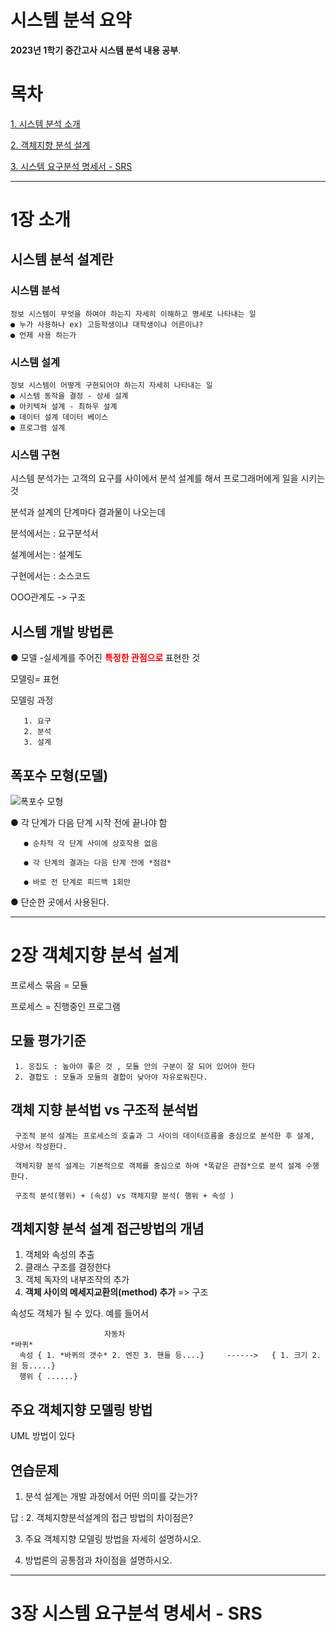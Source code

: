 <a class="anchor" id="0"></a>
# **시스템 분석 요약**

**2023년 1학기 중간고사 시스템 분석 내용 공부**.


<a class="anchor" id="0.1"></a>

# **목차**


[1. 시스템 분석 소개](#1)

[2. 객체지향 분석 설계](#2)

[3. 시스템 요구분석 명세서 - SRS](#3)

---

# 1장 소개<a class="anchor" id="1"></a>

## 시스템 분석 설계란 

### 시스템 분석 
    정보 시스템이 무엇을 하여야 하는지 자세히 이해하고 명세로 나타내는 일
    ● 누가 사용하나 ex) 고등학생이냐 대학생이냐 어른이냐?
    ● 언제 사용 하는가
    
### 시스템 설계
    정보 시스템이 어떻게 구현되어야 하는지 자세히 나타내는 일
    ● 시스템 동작을 결정 - 상세 설계 
    ● 아키텍쳐 설계 - 최하우 설계
    ● 데이터 설계 데이터 베이스
    ● 프로그램 설계
### 시스템 구현
 
 시스템 분석가는 고객의 요구를 사이에서 분석 설계를 해서 프로그래머에게 일을 시키는 것
 
 
 분석과 설계의 단계마다 결과물이 나오는데 
 
 분석에서는 : 요구분석서
 
 설계에서는 : 설계도
 
 구현에서는 : 소스코드
 
 OOO관계도 -> 구조
 
 ## 시스템 개발 방법론
 
  ● 모델
      -실세계를 주어진 <font color="red"><b> 특정한 관점으로 </b></font>표현한 것
      
   모델링= 표현
   
   모델링 과정
   
       1. 요구
       2. 분석
       3. 설계
       
  ## 폭포수 모형(모델)
  
  ![폭포수 모형](https://user-images.githubusercontent.com/112872986/231739132-f153e420-f077-499e-b813-2b1623b1616a.jpg)
  
  ● 각 단계가 다음 단계 시작 전에 끝나야 함
  
       ● 순차적 각 단계 사이에 상호작용 없음
      
       ● 각 단계의 결과는 다음 단계 전에 *점검*
      
       ● 바로 전 단계로 피드백 1회만
    
  ● 단순한 곳에서 사용된다.
  
  ---
  
  # 2장 객체지향 분석 설계 <a class="anchor" id="2"></a>
  
  프로세스 묶음 = 모듈
  
  프로세스 = 진행중인 프로그램
  
  ## 모듈 평가기준
  
     1. 응집도 : 높아야 좋은 것 , 모듈 안의 구분이 잘 되어 있어야 한다
     2. 결합도 : 모듈과 모듈의 결합이 낮아야 자유로워진다.
      
  ## 객체 지향 분석법 vs 구조적 분석법
  
     구조적 분석 설계는 프로세스의 호출과 그 사이의 데이터흐름을 중심으로 분석한 후 설계, 사양서 작성한다.
     
     객체지향 분석 설계는 기본적으로 객체를 중심으로 하여 *똑같은 관점*으로 분석 설계 수행한다.
     
     구조적 분석(행위) + (속성) vs 객체지향 분석( 행위 + 속성 )
     
     
     
  ## 객체지향 분석 설계 접근방법의 개념
  
  1. 객체와 속성의 추출
  2. 클래스 구조를 결정한다
  3. 객체 독자의 내부조작의 추가
  4. **객체 사이의 메세지교환의(method) 추가** => 구조
  
  속성도 객체가 될 수 있다. 예를 들어서
      
                         자동차                                            *바퀴*
      속성 { 1. *바퀴의 갯수* 2. 엔진 3. 핸들 등....}     ------>   { 1. 크기 2. 원 등.....}
      행위 { ......}
      
  ## 주요 객체지향 모델링 방법
  
   UML 방법이 있다
   
 ## 연습문제
 
 1. 분석 설계는 개발 과정에서 어떤 의미를 갖는가?
 
 답 : 
 2. 객체지향분석설계의 접근 방법의 차이점은?
 
 
 3. 주요 객체지향 모델링 방법을 자세히 설명하시오.

 4. 방법론의 공통점과 차이점을 설명하시오.
 
---

# 3장 시스템 요구분석 명세서 - SRS<a class="anchor" id="3"></a>



 
  
     
   
      
  
  
  
  

  
   
      
 
 
 
